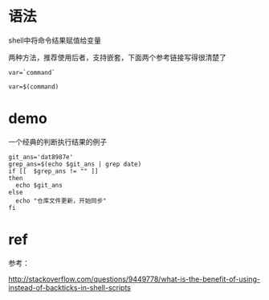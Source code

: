 # 语法



shell中将命令结果赋值给变量

两种方法，推荐使用后者，支持嵌套，下面两个参考链接写得很清楚了

```
var=`command`

var=$(command)

```



# demo

一个经典的判断执行结果的例子

```
git_ans='dat8987e'
grep_ans=$(echo $git_ans | grep date)
if [[  $grep_ans != "" ]]
then
  echo $git_ans
else
  echo "仓库文件更新，开始同步"
fi
```



# ref

参考：

http://stackoverflow.com/questions/9449778/what-is-the-benefit-of-using-instead-of-backticks-in-shell-scripts







